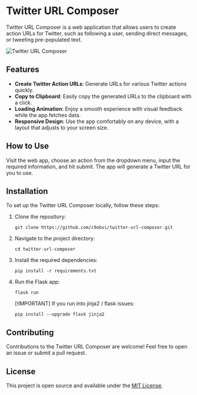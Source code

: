 # Twitter URL Composer

Twitter URL Composer is a web application that allows users to create action URLs for Twitter, such as following a user, sending direct messages, or tweeting pre-populated text.

![Twitter URL Composer](https://dhfzdqrudbfdfjgjlcjt.supabase.co/storage/v1/object/public/cdn/Screenshot%202023-11-25%20at%201.59.01%20AM.png)

## Features

- **Create Twitter Action URLs**: Generate URLs for various Twitter actions quickly.
- **Copy to Clipboard**: Easily copy the generated URLs to the clipboard with a click.
- **Loading Animation**: Enjoy a smooth experience with visual feedback while the app fetches data.
- **Responsive Design**: Use the app comfortably on any device, with a layout that adjusts to your screen size.

## How to Use

Visit the web app, choose an action from the dropdown menu, input the required information, and hit submit. The app will generate a Twitter URL for you to use.

## Installation

To set up the Twitter URL Composer locally, follow these steps:

1. Clone the repository:
    ```
    git clone https://github.com/c9obvi/twitter-url-composer.git
    ```
2. Navigate to the project directory:
    ```
    cd twitter-url-composer
    ```
3. Install the required dependencies:
    ```
    pip install -r requirements.txt
    ```
4. Run the Flask app:
    ```
    flask run
    ```
   [!IMPORTANT] If you run into jinja2 / flask issues: 
   ```
   pip install --upgrade flask jinja2
   ```

## Contributing

Contributions to the Twitter URL Composer are welcome! Feel free to open an issue or submit a pull request.

## License

This project is open source and available under the [MIT License](LICENSE).
